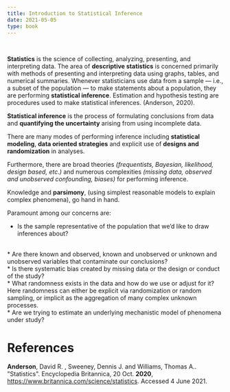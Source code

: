```yaml
---
title: Introduction to Statistical Inference
date: 2021-05-05
type: book
---
```


<!--code comments-->

<br>

**Statistics** is the science of collecting, analyzing, presenting, and interpreting data. The area of **descriptive statistics** is concerned primarily with methods of presenting and interpreting data using graphs, tables, and numerical summaries. Whenever statisticians use data from a sample — i.e., a subset of the population — to make statements about a population, they are performing **statistical inference**. Estimation and hypothesis testing are procedures used to make statistical inferences. (Anderson, 2020).

**Statistical inference** is the process of formulating conclusions from data and **quantifying the uncertainty** arising from using incomplete data. 

There are many modes of performing inference including **statistical modeling**, **data oriented strategies** and explicit use of **designs and randomization** in analyses.  

Furthermore, there are broad theories *(frequentists, Bayesian, likelihood, design based, etc.)* and numerous complexities *(missing data, observed and unobserved confounding, biases)* for performing inference. 
  
Knowledge and **parsimony**, (using simplest reasonable models to explain complex phenomena), go hand in hand. 

Paramount among our concerns are:

* Is the sample representative of the population that we’d like to draw inferences about?  
<br>
* Are there known and observed, known and unobserved or unknown and unobserved variables that contaminate our conclusions?  
<br>
* Is there systematic bias created by missing data or the design or conduct of the study?  
<br>
* What randomness exists in the data and how do we use or adjust for it? Here randomness can either be explicit via randomization or random sampling, or implicit as the aggregation of many complex unknown processes.  
<br>
* Are we trying to estimate an underlying mechanistic model of phenomena under study?  

<br>

# References

**Anderson**, David R. , Sweeney, Dennis J. and Williams, Thomas A.. "Statistics". Encyclopedia Britannica, 20 Oct. **2020**, https://www.britannica.com/science/statistics. Accessed 4 June 2021.

